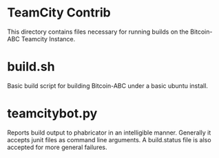 # TeamCity Contrib

This directory contains files necessary for running builds on the Bitcoin-ABC Teamcity Instance.

# build.sh

Basic build script for building Bitcoin-ABC under a basic ubuntu install.

# teamcitybot.py

Reports build output to phabricator in an intelligible manner.  Generally it accepts junit files as command line arguments.  A build.status file is also accepted for more general failures.
